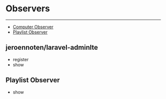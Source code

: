 # Observers

---

- [Computer Observer](#computer-observer)
- [Playlist Observer](#playlist-observer)

<a name="computer-observer"></a>
## jeroennoten/laravel-adminlte

- register
- show

<a name="playlist-observer"></a>
## Playlist Observer

- show